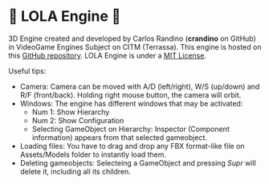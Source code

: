 # :dancer: LOLA Engine :dancer:

3D Engine created and developed by Carlos Randino (**crandino** on GitHub) in VideoGame Engines Subject on CITM (Terrassa).
This engine is hosted on this [GitHub repository](https://github.com/crandino/Lola_Engine).
LOLA Engine is under a [MIT License](https://github.com/crandino/Lola_Engine/blob/master/LICENSE.md).

Useful tips:

- Camera: Camera can be moved with A/D (left/right), W/S (up/down) and R/F (front/back). Holding right mouse button, the camera will orbit.
- Windows: The engine has different windows that may be activated: 
  - Num 1: Show Hierarchy
  - Num 2: Show Configuration
  - Selecting GameObject on Hierarchy: Inspector (Component information) appears from that selected gameobject.
- Loading files: You have to drag and drop any FBX format-like file on Assets/Models folder to instantly load them.
- Deleting gameobjects: Selecteing a GameObject and pressing _Supr_ will delete it, including all its children.

